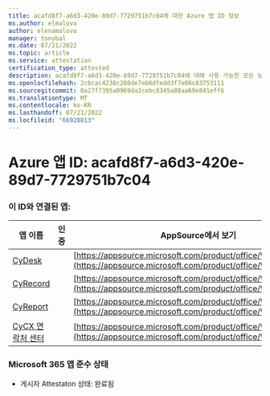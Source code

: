 ```yaml
---
title: acafd8f7-a6d3-420e-89d7-7729751b7c04에 대한 Azure 앱 ID 정보
ms.author: elmalova
author: elenamalova
manager: tonybal
ms.date: 07/21/2022
ms.topic: article
ms.service: attestation
certification_type: attested
description: acafd8f7-a6d3-420e-89d7-7729751b7c04에 대해 사용 가능한 모든 보안 및 규정 준수 정보입니다.
ms.openlocfilehash: 2cbcac4238c280de7eb6dfedd3f7e06c83753111
ms.sourcegitcommit: 0a27f7395a0969da2cebc8345a88aa69e841eff6
ms.translationtype: MT
ms.contentlocale: ko-KR
ms.lasthandoff: 07/21/2022
ms.locfileid: "66928013"
---
```

# <a name="azure-app-id-acafd8f7-a6d3-420e-89d7-7729751b7c04"></a>Azure 앱 ID: acafd8f7-a6d3-420e-89d7-7729751b7c04


### <a name="apps-associated-with-this-id"></a>이 ID와 연결된 앱:
| **앱 이름** | **인증** | **AppSource에서 보기** |
|--------------|---------------|-----------------------|
| [CyDesk](../forward/WA200004281.md) |  | [https://appsource.microsoft.com/product/office/WA200004281](https://appsource.microsoft.com/product/office/WA200004281) |
| [CyRecord](../forward/WA200004280.md) |  | [https://appsource.microsoft.com/product/office/WA200004280](https://appsource.microsoft.com/product/office/WA200004280) |
| [CyReport](../forward/WA200004272.md) |  | [https://appsource.microsoft.com/product/office/WA200004272](https://appsource.microsoft.com/product/office/WA200004272) |
| [CyCX  연락처 센터](../forward/WA200004350.md) |  | [https://appsource.microsoft.com/product/office/WA200004350](https://appsource.microsoft.com/product/office/WA200004350) |

### <a name="microsoft-365-app-compliance-status"></a>Microsoft 365 앱 준수 상태
- 게시자 Attestaton 상태: 완료됨
